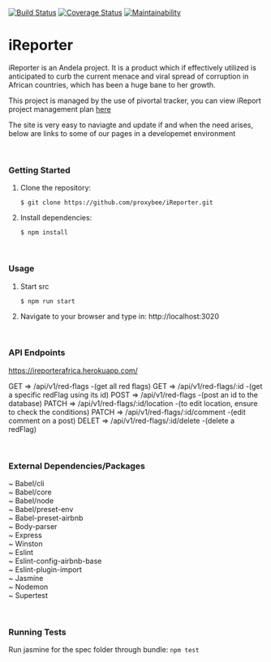 [![Build Status](https://travis-ci.org/proxybee/iReporter.svg?branch=develop)](https://travis-ci.org/proxybee/iReporter)
[![Coverage Status](https://coveralls.io/repos/github/proxybee/iReporter/badge.svg?branch=develop)](https://coveralls.io/repos/github/proxybee/iReporter/badge.svg?branch=develop)
[![Maintainability](https://api.codeclimate.com/v1/badges/570dd2516dace3efb86d/maintainability)](https://codeclimate.com/github/proxybee/iReporter/maintainability)

# iReporter
iReporter is an Andela  project. It is a product which if effectively utilized is anticipated to curb the current  menace and viral spread of corruption in African countries, which has been a huge bane to her growth.


This project is managed by the use of pivortal tracker, you can view iReport project management plan <a href="https://www.pivotaltracker.com/n/projects/2226594">here</a>


The site is very easy to naviagte and update if and when the need arises, below are links to some of our pages in a developemet environment

<br>

### Getting Started
1. Clone the repository:
    ```
    $ git clone https://github.com/proxybee/iReporter.git
    ```


2. Install dependencies:
    ```
    $ npm install
    ```
<br>

### Usage
1. Start src
    ```
    $ npm run start
    ```

2. Navigate to your browser and type in: http://localhost:3020

<br>

### API Endpoints
https://ireporterafrica.herokuapp.com/
    
GET =>		/api/v1/red-flags 				-(get all red flags)
GET =>		/api/v1/red-flags/:id 			-(get a specific redFlag using its id)
POST =>		/api/v1/red-flags 				-(post an id to the database)
PATCH => 	/api/v1/red-flags/:id/location 	-(to edit location, ensure to check the conditions)
PATCH =>	/api/v1/red-flags/:id/comment 	-(edit comment on a post)
DELET =>	/api/v1/red-flags/:id/delete	-(delete a redFlag)

<br>

### External Dependencies/Packages
~ Babel/cli<br>
~ Babel/core<br>
~ Babel/node<br>
~ Babel/preset-env<br>
~ Babel-preset-airbnb<br>
~ Body-parser<br>
~ Express<br>
~ Winston<br>
~ Eslint<br>
~ Eslint-config-airbnb-base<br>
~ Eslint-plugin-import<br>
~ Jasmine<br>
~ Nodemon<br>
~ Supertest

<br>

### Running Tests
Run jasmine for the spec folder through bundle:
    ```npm test
    ```
    
<br>        


